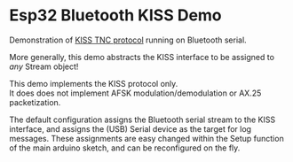 # Esp32 Bluetooth KISS Demo
Demonstration of [KISS TNC protocol](https://en.wikipedia.org/wiki/KISS_(TNC)) running on Bluetooth serial.

More generally, this demo abstracts the KISS interface to be assigned to *any* Stream object!

This demo implements the KISS protocol only.  
It does does not implement AFSK modulation/demodulation or AX.25 packetization.

The default configuration assigns the Bluetooth serial stream to the KISS interface, and assigns the (USB) Serial device as the target for log messages.  These assignments are easy changed within the Setup function of the main arduino sketch, and can be reconfigured on the fly.
